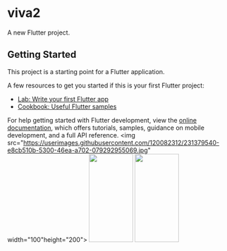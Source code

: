 # viva2

A new Flutter project.

## Getting Started

This project is a starting point for a Flutter application.

A few resources to get you started if this is your first Flutter project:

- [Lab: Write your first Flutter app](https://docs.flutter.dev/get-started/codelab)
- [Cookbook: Useful Flutter samples](https://docs.flutter.dev/cookbook)

For help getting started with Flutter development, view the
[online documentation](https://docs.flutter.dev/), which offers tutorials,
samples, guidance on mobile development, and a full API reference.
<img src="https://userimages.githubusercontent.com/120082312/231379540-e8cb510b-5300-46ea-a702-079292955069.jpg" width="100"height="200">
<img src="https://user-images.githubusercontent.com/120082312/231379861-94df8901-699e-45ce-b3fc-fa59cc89c426.jpg" width="100" height="200">
<img src="https://user-images.githubusercontent.com/120082312/231379993-626835be-fc44-44b5-818d-ed096940bf32.jpg" width="100" height="200">
